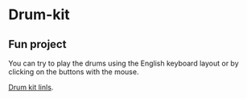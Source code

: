 # Drum-kit

## Fun project

You can try to play the drums using the English keyboard layout or by clicking on the buttons with the mouse.

[Drum kit linls](https://duckduckgo.com).
